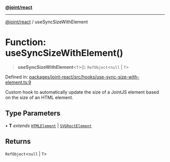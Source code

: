 [**@joint/react**](../README.md)

***

[@joint/react](../README.md) / useSyncSizeWithElement

# Function: useSyncSizeWithElement()

> **useSyncSizeWithElement**\<`T`\>(): `RefObject`\<`null` \| `T`\>

Defined in: [packages/joint-react/src/hooks/use-sync-size-with-element.ts:9](https://github.com/samuelgja/joint/blob/a91832ea2262342cf7ec1914cdb61c5629371a80/packages/joint-react/src/hooks/use-sync-size-with-element.ts#L9)

Custom hook to automatically update the size of a JointJS element based on the size of an HTML element.

## Type Parameters

• **T** *extends* [`HTMLElement`](https://developer.mozilla.org/docs/Web/API/HTMLElement) \| [`SVGRectElement`](https://developer.mozilla.org/docs/Web/API/SVGRectElement)

## Returns

`RefObject`\<`null` \| `T`\>
